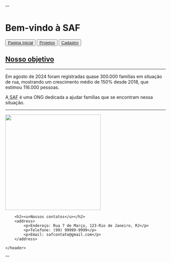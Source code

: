 '''<!--Começando com a estrutura básica em HTML-->
<!DOCTYPE html>
<html lang="pt-br">
<head>
    <meta charset="UTF-8">
    <meta http-equiv="X-UA-Compatible" content="IE-edge">
    <meta name="viewport" content="width=device-width, initial-scale=1.0">
    <title>SAF</title>
</head>
<body>
    <hearder>
        <h1>Bem-vindo à SAF</h1>
        <button><a href="index.html">Pagina Inicial</a></button>   <button><a href="projetos.html">Projetos</a></button>   <button><a href="cadastro.html">Cadastro</a></button>
        <h2><u>Nosso objetivo</u></h2>
        <hr>
        <p>Em agosto de 2024 foram registradas quase 300.000 famílias em situação de rua, mostrando um crescimento médio de 150% desde 2018, que estimou 116.000 pessoas.</p>
        <p>A<abbr title="Suporte de Apoio as Famílias"> SAF</abbr> é uma ONG dedicada a ajudar famílias que se encontram nessa situação.</p>
        <hr>
        <img src="pexels-pavel-danilyuk-6340686.jpg" width="300">
        
        <h2><u>Nossos contatos</u></h2>
        <address>
            <p>Endereço: Rua 7 de Março, 123-Rio de Janeiro, RJ</p>
            <p>Telefone: (99) 99999-9999</p>
            <p>Email: safcontato@gmail.com</p>
        </address>

    </header>
</body>
</html>'''
